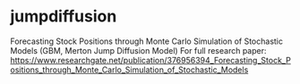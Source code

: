 # jumpdiffusion
Forecasting Stock Positions through Monte Carlo Simulation of Stochastic Models (GBM, Merton Jump Diffusion Model)
For full research paper: https://www.researchgate.net/publication/376956394_Forecasting_Stock_Positions_through_Monte_Carlo_Simulation_of_Stochastic_Models
